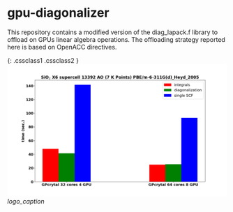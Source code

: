 # gpu-diagonalizer
This repository contains a modified version of the diag_lapack.f library to offload on GPUs linear algebra operations.
The offloading strategy reported here is based on OpenACC directives.

{: .cssclass1 .cssclass2 }
![Logo](Leonardo_timing_SiO2_X6.png "Logo title")
*logo_caption*
